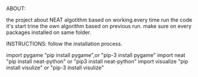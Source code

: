 ABOUT:

the project about NEAT algotithm based on working.every time run the code it's start trine the own algorithm based on previous run.
make sure on every packages installed on same folder.

INSTRUCTIONS:
follow the installation process.

import pygame
"pip install pygame",or "pip-3 install pygame"
import neat
"pip install neat-python" or "pip3  install neat-python"
import visualize
"pip install visulize" or "pip-3 install visulize"
